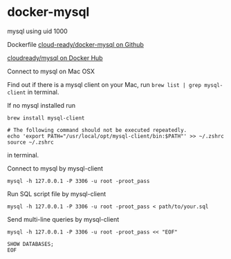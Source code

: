 # docker-mysql

mysql using uid 1000

Dockerfile [cloud-ready/docker-mysql on Github](https://github.com/cloud-ready/docker-mysql)

[cloudready/mysql on Docker Hub](https://hub.docker.com/r/cloudready/mysql/)


Connect to mysql on Mac OSX

Find out if there is a mysql client on your Mac, run `brew list | grep mysql-client` in terminal.

If no mysql installed run
```
brew install mysql-client

# The following command should not be executed repeatedly.
echo 'export PATH="/usr/local/opt/mysql-client/bin:$PATH"' >> ~/.zshrc
source ~/.zshrc
```
in terminal.

Connect to mysql by mysql-client
```
mysql -h 127.0.0.1 -P 3306 -u root -proot_pass
```

Run SQL script file by mysql-client
```
mysql -h 127.0.0.1 -P 3306 -u root -proot_pass < path/to/your.sql
```

Send multi-line queries by mysql-client
```
mysql -h 127.0.0.1 -P 3306 -u root -proot_pass << "EOF"

SHOW DATABASES;
EOF
```
